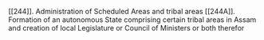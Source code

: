[[244]]. Administration of Scheduled Areas and tribal areas
[[244A]]. Formation of an autonomous State comprising certain tribal areas in Assam and creation of local Legislature or Council of Ministers or both therefor